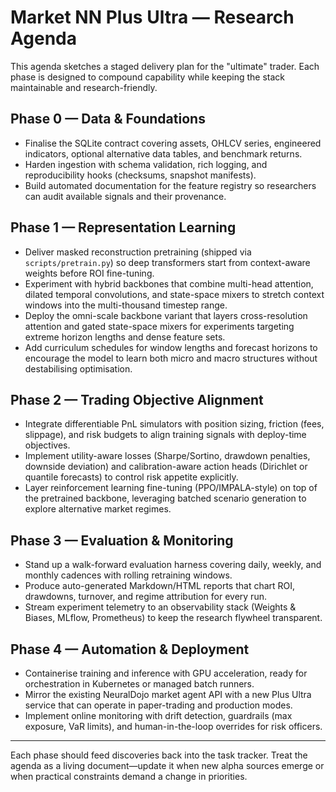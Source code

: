 # Market NN Plus Ultra — Research Agenda

This agenda sketches a staged delivery plan for the "ultimate" trader. Each phase is designed to compound capability while
keeping the stack maintainable and research-friendly.

## Phase 0 — Data & Foundations

* Finalise the SQLite contract covering assets, OHLCV series, engineered indicators, optional alternative data tables, and
  benchmark returns.
* Harden ingestion with schema validation, rich logging, and reproducibility hooks (checksums, snapshot manifests).
* Build automated documentation for the feature registry so researchers can audit available signals and their provenance.

## Phase 1 — Representation Learning

* Deliver masked reconstruction pretraining (shipped via `scripts/pretrain.py`) so deep transformers start from context-aware
  weights before ROI fine-tuning.
* Experiment with hybrid backbones that combine multi-head attention, dilated temporal convolutions, and state-space mixers to
  stretch context windows into the multi-thousand timestep range.
* Deploy the omni-scale backbone variant that layers cross-resolution attention and gated state-space mixers for experiments
  targeting extreme horizon lengths and dense feature sets.
* Add curriculum schedules for window lengths and forecast horizons to encourage the model to learn both micro and macro
  structures without destabilising optimisation.

## Phase 2 — Trading Objective Alignment

* Integrate differentiable PnL simulators with position sizing, friction (fees, slippage), and risk budgets to align training
  signals with deploy-time objectives.
* Implement utility-aware losses (Sharpe/Sortino, drawdown penalties, downside deviation) and calibration-aware action heads
  (Dirichlet or quantile forecasts) to control risk appetite explicitly.
* Layer reinforcement learning fine-tuning (PPO/IMPALA-style) on top of the pretrained backbone, leveraging batched scenario
  generation to explore alternative market regimes.

## Phase 3 — Evaluation & Monitoring

* Stand up a walk-forward evaluation harness covering daily, weekly, and monthly cadences with rolling retraining windows.
* Produce auto-generated Markdown/HTML reports that chart ROI, drawdowns, turnover, and regime attribution for every run.
* Stream experiment telemetry to an observability stack (Weights & Biases, MLflow, Prometheus) to keep the research flywheel
  transparent.

## Phase 4 — Automation & Deployment

* Containerise training and inference with GPU acceleration, ready for orchestration in Kubernetes or managed batch runners.
* Mirror the existing NeuralDojo market agent API with a new Plus Ultra service that can operate in paper-trading and
  production modes.
* Implement online monitoring with drift detection, guardrails (max exposure, VaR limits), and human-in-the-loop overrides for
  risk officers.

---

Each phase should feed discoveries back into the task tracker. Treat the agenda as a living document—update it when new alpha
sources emerge or when practical constraints demand a change in priorities.
